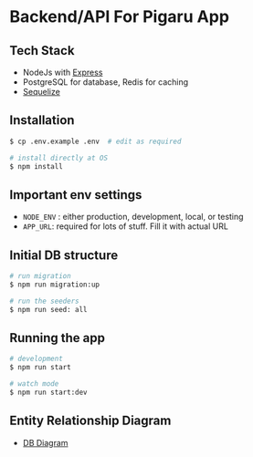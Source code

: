 Backend/API For Pigaru App
===========================
## Tech Stack
- NodeJs with [Express](https://github.com/expressjs/express) 
- PostgreSQL for database, Redis for caching
- [Sequelize](https://sequelize.org/)

## Installation

```bash
$ cp .env.example .env  # edit as required

# install directly at OS
$ npm install
```

## Important env settings
- `NODE_ENV` : either production, development, local, or testing
- `APP_URL`: required for lots of stuff. Fill it with actual URL

## Initial DB structure

```bash
# run migration
$ npm run migration:up

# run the seeders
$ npm run seed: all
```

## Running the app

```bash
# development
$ npm run start

# watch mode
$ npm run start:dev
```

## Entity Relationship Diagram
- [DB Diagram](https://dbdiagram.io/d/Pigaru-64f040d202bd1c4a5eba07ee)

